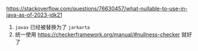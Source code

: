 https://stackoverflow.com/questions/76630457/what-nullable-to-use-in-java-as-of-2023-jdk21

1. `javax` 已经被替换为了 `jarkarta`
2. 统一使用 https://checkerframework.org/manual/#nullness-checker 就好了

